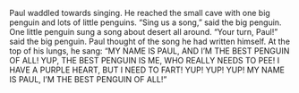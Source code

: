 Paul waddled towards singing. He reached the small cave with one big penguin and lots of little penguins.
“Sing us a song,” said the big penguin.
One little penguin sung a song about desert all around.
“Your turn, Paul!” said the big penguin.
Paul thought of the song he had written himself. At the top of his lungs, he sang:
“MY NAME IS PAUL, AND I’M THE BEST PENGUIN OF ALL! YUP, THE BEST PENGUIN IS ME, WHO REALLY NEEDS TO PEE! I HAVE A PURPLE HEART, BUT I NEED TO FART! YUP! YUP! YUP! MY NAME IS PAUL, I’M THE BEST PENGUIN OF ALL!”
